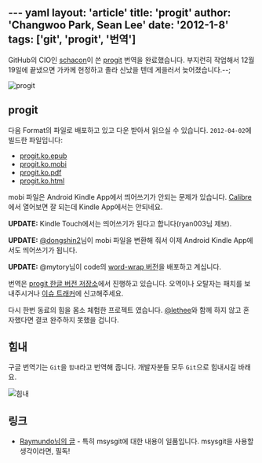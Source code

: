 --- yaml
layout: 'article'
title: 'progit'
author: 'Changwoo Park, Sean Lee'
date: '2012-1-8'
tags: ['git', 'progit', '번역']
---

GitHub의 CIO인 [schacon][]이 쓴 [progit][] 번역을 완료했습니다. 부지런히 작업해서 12월 19일에 끝냈으면 가카께 헌정하고 졸라 신났을 텐데 게을러서 늦어졌습니다.--;

![progit](/articles/2011/progit/progit.book-big.jpg)

## progit

다음 Format의 파일로 배포하고 있고 다운 받아서 읽으실 수 있습니다. `2012-04-02`에 빌드한 파일입니다:

 * [progit.ko.epub](http://dogfeet.github.com/progit/progit.ko.epub)
 * [progit.ko.mobi](http://dogfeet.github.com/progit/progit.ko.mobi)
 * [progit.ko.pdf](http://dogfeet.github.com/progit/progit.ko.pdf)
 * [progit.ko.html](http://git-scm.com/book/ko)

mobi 파일은 Android Kindle App에서 띄어쓰기가 안되는 문제가 있습니다. [Calibre][]에서 열어보면 잘 되는데 Kindle App에서는 안되네요.

**UPDATE:** Kindle Touch에서는 띄어쓰기가 된다고 합니다(ryan003님 제보).

**UPDATE:** [@dongshin2](https://github.com/dongshin2)님이 mobi 파일을 변환해 줘서 이제 Android Kindle App에서도 띄어쓰기가 됩니다.

**UPDATE:** @mytory님이 code의 [word-wrap 버전](http://mytory.net/archives/8707)을 배포하고 계십니다.

번역은 [progit 한글 버전 저장소][]에서 진행하고 있습니다. 오역이나 오탈자는 패치를 보내주시거나 [이슈 트래커][]에 신고해주세요.

다시 한번 동료의 힘을 몸소 체험한 프로젝트 였습니다. [@lethee](https://twitter.com/#!/lethee)와 함께 하지 않고 혼자했다면 결코 완주하지 못했을 겁니다.

## 힘내

구글 번역기는 `Git`을 `힘내`라고 번역해 줍니다. 개발자분들 모두 `Git`으로 힘내시길 바래요.

![힘내](/articles/2011/progit/git-.png)

## 링크

 * [Raymundo님의 글](http://gypark.pe.kr/wiki/Git) - 특히 msysgit에 대한 내용이 일품입니다. msysgit을 사용할 생각이라면, 필독!

[Calibre]: http://calibre-ebook.com/download
[GitHub]: http://github.com
[schacon]: http://github.com/schacon
[progit 한글 버전 저장소]: https://github.com/dogfeet/progit
[이슈 트래커]: https://github.com/dogfeet/progit/issues
[progit]: http://progit.org
